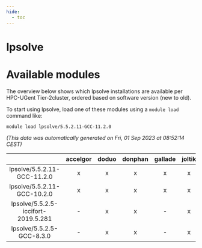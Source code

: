 ```yaml
---
hide:
  - toc
---
```


lpsolve
=======

# Available modules


The overview below shows which lpsolve installations are available per HPC-UGent Tier-2cluster, ordered based on software version (new to old).

To start using lpsolve, load one of these modules using a `module load` command like:

```shell
module load lpsolve/5.5.2.11-GCC-11.2.0
```

*(This data was automatically generated on Fri, 01 Sep 2023 at 08:52:14 CEST)*  

| |accelgor|doduo|donphan|gallade|joltik|skitty|swalot|victini|
| :---: | :---: | :---: | :---: | :---: | :---: | :---: | :---: | :---: |
|lpsolve/5.5.2.11-GCC-11.2.0|x|x|x|x|x|x|x|x|
|lpsolve/5.5.2.11-GCC-10.2.0|x|x|x|x|x|x|x|x|
|lpsolve/5.5.2.5-iccifort-2019.5.281|-|x|x|-|x|x|-|x|
|lpsolve/5.5.2.5-GCC-8.3.0|-|x|x|-|x|x|-|x|

